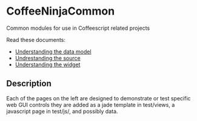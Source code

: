 # CoffeeNinjaCommon

Common modules for use in Coffeescript related projects

Read these documents:

- [Understanding the data model](UnderstandingData.md)
- [Undrestanding the source](UnderstandingNinja.md)
- [Understanding the widget](UndrestandingWidget.md)

Description
--------------------------------------------------
Each of the pages on the left are designed to demonstrate or test specific web GUI controls
they are added as a jade template in test/views, a javascript page in test/js/, and possibly data.


